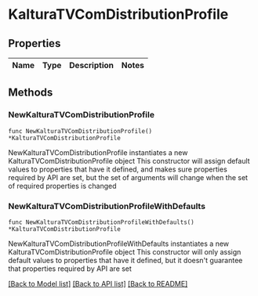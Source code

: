 # KalturaTVComDistributionProfile

## Properties

Name | Type | Description | Notes
------------ | ------------- | ------------- | -------------

## Methods

### NewKalturaTVComDistributionProfile

`func NewKalturaTVComDistributionProfile() *KalturaTVComDistributionProfile`

NewKalturaTVComDistributionProfile instantiates a new KalturaTVComDistributionProfile object
This constructor will assign default values to properties that have it defined,
and makes sure properties required by API are set, but the set of arguments
will change when the set of required properties is changed

### NewKalturaTVComDistributionProfileWithDefaults

`func NewKalturaTVComDistributionProfileWithDefaults() *KalturaTVComDistributionProfile`

NewKalturaTVComDistributionProfileWithDefaults instantiates a new KalturaTVComDistributionProfile object
This constructor will only assign default values to properties that have it defined,
but it doesn't guarantee that properties required by API are set


[[Back to Model list]](../README.md#documentation-for-models) [[Back to API list]](../README.md#documentation-for-api-endpoints) [[Back to README]](../README.md)



